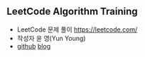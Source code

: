 ## LeetCode Algorithm Training


- LeetCode 문제 풀이 https://leetcode.com/
- 작성자 윤 영(Yun Young)
- [github](https://github.com/yunyoung1819) [blog](https://yunyoung1819.tistory.com/)   

